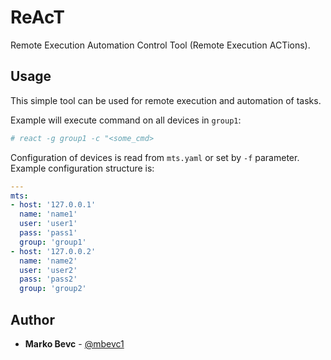 # ReAcT
Remote Execution Automation Control Tool (Remote Execution ACTions).

## Usage
This simple tool can be used for remote execution and automation of tasks.

Example will execute command on all devices in `group1`:
```bash
# react -g group1 -c "<some_cmd>
```

Configuration of devices is read from `mts.yaml` or set by `-f` parameter.
Example configuration structure is:
```yaml
---
mts:
- host: '127.0.0.1'
  name: 'name1'
  user: 'user1'
  pass: 'pass1'
  group: 'group1'
- host: '127.0.0.2'
  name: 'name2'
  user: 'user2'
  pass: 'pass2'
  group: 'group2'
```

## Author
* **Marko Bevc** - [@mbevc1](https://github.com/mbevc1)
